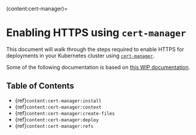 (content:cert-manager)=
# Enabling HTTPS using `cert-manager`

This document will walk through the steps required to enable HTTPS for deployments in your Kubernetes cluster using [`cert-manager`](https://docs.cert-manager.io/en/latest/).

Some of the following documentation is based on [this WIP documentation](https://discourse.jupyter.org/t/wip-documentation-about-cert-manager/2068).

## Table of Contents

- {ref}`content:cert-manager:install`
- {ref}`content:cert-manager:context`
- {ref}`content:cert-manager:create-files`
- {ref}`content:cert-manager:deploy`
- {ref}`content:cert-manager:refs`
